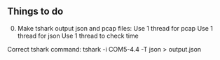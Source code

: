 ## Things to do

0. Make tshark output json and pcap files:
    Use 1 thread for pcap
    Use 1 thread for json
    Use 1 thread to check time

Correct tshark command:
    tshark -i COM5-4.4 -T json > output.json